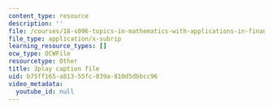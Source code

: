 ```yaml
---
content_type: resource
description: ''
file: /courses/18-s096-topics-in-mathematics-with-applications-in-finance-fall-2013/b75ff165a81355fc839a810d5dbbcc96_aga-Tak3c3M.vtt
file_type: application/x-subrip
learning_resource_types: []
ocw_type: OCWFile
resourcetype: Other
title: 3play caption file
uid: b75ff165-a813-55fc-839a-810d5dbbcc96
video_metadata:
  youtube_id: null
---
```

